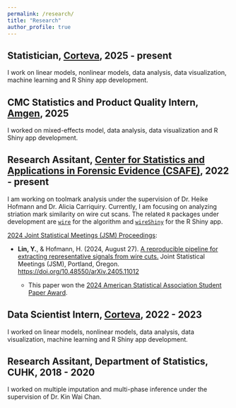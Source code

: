 ```yaml
---
permalink: /research/
title: "Research"
author_profile: true
---
```


## Statistician, [Corteva](https://www.corteva.us/), 2025 - present
I work on linear models, nonlinear models, data analysis, data visualization, machine learning and R Shiny app development.

## CMC Statistics and Product Quality Intern, [Amgen](https://www.amgen.com/), 2025
I worked on mixed-effects model, data analysis, data visualization and R Shiny app development.

## Research Assitant, [Center for Statistics and Applications in Forensic Evidence (CSAFE)](https://forensicstats.org/), 2022 - present
I am working on toolmark analysis under the supervision of Dr. Heike Hofmann and Dr. Alicia Carriquiry.
Currently,
I am focusing on analyzing striation mark similarity on wire cut scans.
The related `R` packages under development are [`wire`](https://yuhangtom.github.io/wire/) for the algorithm and [`wireShiny`](https://yuhangtom.github.io/wireShiny/) for the R Shiny app.


[2024 Joint Statistical Meetings (JSM) Proceedings](https://zenodo.org/communities/2024jsmproceedings/): 

  - __Lin, Y.__, & Hofmann, H. (2024, August 27). [A reproducible pipeline for extracting representative signals from wire cuts.](https://zenodo.org/records/13381637) Joint Statistical Meetings (JSM), Portland, Oregon. https://doi.org/10.48550/arXiv.2405.11012

    - This paper won the [2024 American Statistical Association Student Paper Award](https://community.amstat.org/jointscsg-section/awards/student-paper-competition).

## Data Scientist Intern, [Corteva](https://www.corteva.us/), 2022 - 2023
I worked on linear models, nonlinear models, data analysis, data visualization, machine learning and R Shiny app development.

## Research Assitant, Department of Statistics, CUHK, 2018 - 2020
I worked on multiple imputation and multi-phase inference under the supervision of Dr. Kin Wai Chan.
